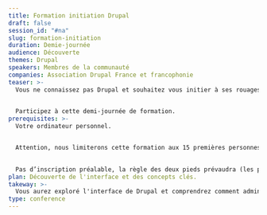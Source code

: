 ```yaml
---
title: Formation initiation Drupal
draft: false
session_id: "#na"
slug: formation-initiation
duration: Demie-journée
audience: Découverte
themes: Drupal
speakers: Membres de la communauté
companies: Association Drupal France et francophonie
teaser: >-
  Vous ne connaissez pas Drupal et souhaitez vous initier à ses rouages internes pour apprendre à administrer un site ? 
  

  Participez à cette demi-journée de formation.
prerequisites: >-
  Votre ordinateur personnel. 


  Attention, nous limiterons cette formation aux 15 premières personnes présentes avec une priorité pour les étudiants.
  

  Pas d’inscription préalable, la règle des deux pieds prévaudra (les places sont pourvues au fil des arrivées jusqu’à ce que la salle soit complète).
plan: Découverte de l'interface et des concepts clés.
takeway: >-
  Vous aurez exploré l'interface de Drupal et comprendrez comment administrer les principales sections d'un site (pages, vocabulaires, utilisateurs, blocs...).
type: conference
---
```

